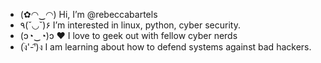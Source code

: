 - (✿◠‿◠) Hi, I’m @rebeccabartels
- ٩(˘◡˘)۶ I’m interested in linux, python, cyber security.
- (ɔ◔‿◔)ɔ ♥ I love to geek out with fellow cyber nerds
- (ง︡'-'︠)ง I am learning about how to defend systems against bad hackers. 

<!---
rebeccabartels/rebeccabartels is a ✨ special ✨ repository because its `README.md` (this file) appears on your GitHub profile.
You can click the Preview link to take a look at your changes.
--->
